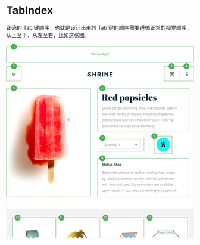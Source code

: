 # TabIndex

正确的 Tab 键顺序，也就是设计出来的 Tab 键的顺序需要遵循正常的视觉顺序，从上至下，从左至右，比如这张图。

![2190281-0424de68e2a1df6c](https://raw.githubusercontent.com/David-Shi-1989/img-bed/master/2190281-0424de68e2a1df6c.webp)